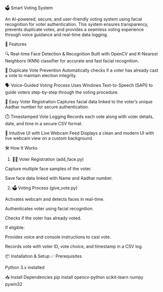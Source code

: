 🗳️ Smart Voting System

An AI-powered, secure, and user-friendly voting system using facial recognition for voter authentication. This system ensures transparency, prevents duplicate votes, and provides a seamless voting experience through voice guidance and real-time data logging.

🚀 Features

🔍 Real-time Face Detection & Recognition
Built with OpenCV and K-Nearest Neighbors (KNN) classifier for accurate and fast facial recognition.

🔁 Duplicate Vote Prevention
Automatically checks if a voter has already cast a vote to maintain election integrity.

🗣️ Voice-Guided Voting Process
Uses Windows Text-to-Speech (SAPI) to guide voters step-by-step through the voting procedure.

📝 Easy Voter Registration
Captures facial data linked to the voter’s unique Aadhar number for secure authentication.

⏱️ Timestamped Vote Logging
Records each vote along with voter details, date, and time in a secure CSV format.

🎥 Intuitive UI with Live Webcam Feed
Displays a clean and modern UI with live webcam view on a custom background.

🛠️ How It Works
1. 🧑‍💻 Voter Registration (add_face.py)

Capture multiple face samples of the voter.

Save face data linked with Name and Aadhar number.

2. 🗳️ Voting Process (give_vote.py)

Activates webcam and detects faces in real-time.

Authenticates voter using facial recognition.

Checks if the voter has already voted.

If eligible:

Provides voice and console instructions to cast vote.

Records vote with voter ID, vote choice, and timestamp in a CSV log.

📦 Installation & Setup
✅ Prerequisites

Python 3.x installed

📥 Install Dependencies
pip install opencv-python scikit-learn numpy pywin32
